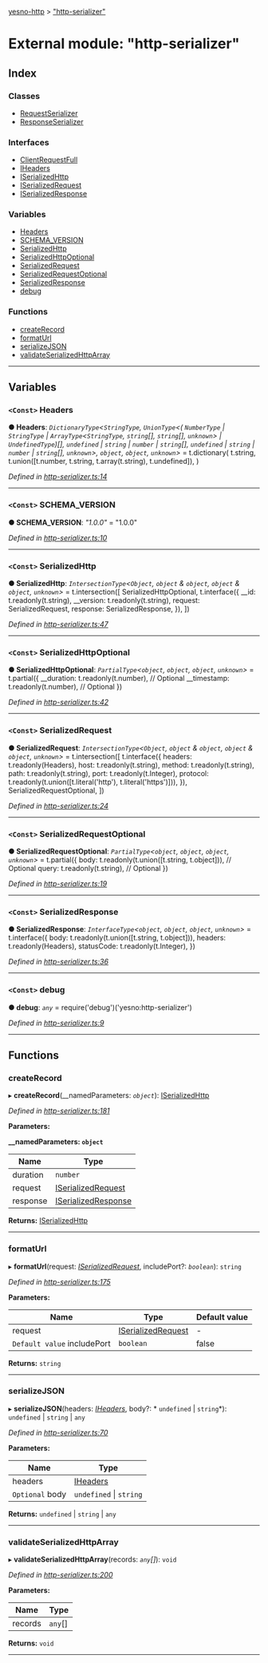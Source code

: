 [yesno-http](../README.md) > ["http-serializer"](../modules/_http_serializer_.md)

# External module: "http-serializer"

## Index

### Classes

* [RequestSerializer](../classes/_http_serializer_.requestserializer.md)
* [ResponseSerializer](../classes/_http_serializer_.responseserializer.md)

### Interfaces

* [ClientRequestFull](../interfaces/_http_serializer_.clientrequestfull.md)
* [IHeaders](../interfaces/_http_serializer_.iheaders.md)
* [ISerializedHttp](../interfaces/_http_serializer_.iserializedhttp.md)
* [ISerializedRequest](../interfaces/_http_serializer_.iserializedrequest.md)
* [ISerializedResponse](../interfaces/_http_serializer_.iserializedresponse.md)

### Variables

* [Headers](_http_serializer_.md#headers)
* [SCHEMA_VERSION](_http_serializer_.md#schema_version)
* [SerializedHttp](_http_serializer_.md#serializedhttp)
* [SerializedHttpOptional](_http_serializer_.md#serializedhttpoptional)
* [SerializedRequest](_http_serializer_.md#serializedrequest)
* [SerializedRequestOptional](_http_serializer_.md#serializedrequestoptional)
* [SerializedResponse](_http_serializer_.md#serializedresponse)
* [debug](_http_serializer_.md#debug)

### Functions

* [createRecord](_http_serializer_.md#createrecord)
* [formatUrl](_http_serializer_.md#formaturl)
* [serializeJSON](_http_serializer_.md#serializejson)
* [validateSerializedHttpArray](_http_serializer_.md#validateserializedhttparray)

---

## Variables

<a id="headers"></a>

### `<Const>` Headers

**● Headers**: *`DictionaryType`<`StringType`, `UnionType`<( `NumberType` &#124; `StringType` &#124; `ArrayType`<`StringType`, `string`[], `string`[], `unknown`> &#124; `UndefinedType`)[],  `undefined` &#124; `string` &#124; `number` &#124; `string`[],  `undefined` &#124; `string` &#124; `number` &#124; `string`[], `unknown`>, `object`, `object`, `unknown`>* =  t.dictionary(
  t.string,
  t.union([t.number, t.string, t.array(t.string), t.undefined]),
)

*Defined in [http-serializer.ts:14](https://github.com/FormidableLabs/yesno/blob/acc9f7a/src/http-serializer.ts#L14)*

___
<a id="schema_version"></a>

### `<Const>` SCHEMA_VERSION

**● SCHEMA_VERSION**: *"1.0.0"* = "1.0.0"

*Defined in [http-serializer.ts:10](https://github.com/FormidableLabs/yesno/blob/acc9f7a/src/http-serializer.ts#L10)*

___
<a id="serializedhttp"></a>

### `<Const>` SerializedHttp

**● SerializedHttp**: *`IntersectionType`<`Object`,  `object` & `object`,  `object` & `object`, `unknown`>* =  t.intersection([
  SerializedHttpOptional,
  t.interface({
    __id: t.readonly(t.string),
    __version: t.readonly(t.string),
    request: SerializedRequest,
    response: SerializedResponse,
  }),
])

*Defined in [http-serializer.ts:47](https://github.com/FormidableLabs/yesno/blob/acc9f7a/src/http-serializer.ts#L47)*

___
<a id="serializedhttpoptional"></a>

### `<Const>` SerializedHttpOptional

**● SerializedHttpOptional**: *`PartialType`<`object`, `object`, `object`, `unknown`>* =  t.partial({
  __duration: t.readonly(t.number), // Optional
  __timestamp: t.readonly(t.number), // Optional
})

*Defined in [http-serializer.ts:42](https://github.com/FormidableLabs/yesno/blob/acc9f7a/src/http-serializer.ts#L42)*

___
<a id="serializedrequest"></a>

### `<Const>` SerializedRequest

**● SerializedRequest**: *`IntersectionType`<`Object`,  `object` & `object`,  `object` & `object`, `unknown`>* =  t.intersection([
  t.interface({
    headers: t.readonly(Headers),
    host: t.readonly(t.string),
    method: t.readonly(t.string),
    path: t.readonly(t.string),
    port: t.readonly(t.Integer),
    protocol: t.readonly(t.union([t.literal('http'), t.literal('https')])),
  }),
  SerializedRequestOptional,
])

*Defined in [http-serializer.ts:24](https://github.com/FormidableLabs/yesno/blob/acc9f7a/src/http-serializer.ts#L24)*

___
<a id="serializedrequestoptional"></a>

### `<Const>` SerializedRequestOptional

**● SerializedRequestOptional**: *`PartialType`<`object`, `object`, `object`, `unknown`>* =  t.partial({
  body: t.readonly(t.union([t.string, t.object])), // Optional
  query: t.readonly(t.string), // Optional
})

*Defined in [http-serializer.ts:19](https://github.com/FormidableLabs/yesno/blob/acc9f7a/src/http-serializer.ts#L19)*

___
<a id="serializedresponse"></a>

### `<Const>` SerializedResponse

**● SerializedResponse**: *`InterfaceType`<`object`, `object`, `object`, `unknown`>* =  t.interface({
  body: t.readonly(t.union([t.string, t.object])),
  headers: t.readonly(Headers),
  statusCode: t.readonly(t.Integer),
})

*Defined in [http-serializer.ts:36](https://github.com/FormidableLabs/yesno/blob/acc9f7a/src/http-serializer.ts#L36)*

___
<a id="debug"></a>

### `<Const>` debug

**● debug**: *`any`* =  require('debug')('yesno:http-serializer')

*Defined in [http-serializer.ts:9](https://github.com/FormidableLabs/yesno/blob/acc9f7a/src/http-serializer.ts#L9)*

___

## Functions

<a id="createrecord"></a>

###  createRecord

▸ **createRecord**(__namedParameters: *`object`*): [ISerializedHttp](../interfaces/_http_serializer_.iserializedhttp.md)

*Defined in [http-serializer.ts:181](https://github.com/FormidableLabs/yesno/blob/acc9f7a/src/http-serializer.ts#L181)*

**Parameters:**

**__namedParameters: `object`**

| Name | Type |
| ------ | ------ |
| duration | `number` |
| request | [ISerializedRequest](../interfaces/_http_serializer_.iserializedrequest.md) |
| response | [ISerializedResponse](../interfaces/_http_serializer_.iserializedresponse.md) |

**Returns:** [ISerializedHttp](../interfaces/_http_serializer_.iserializedhttp.md)

___
<a id="formaturl"></a>

###  formatUrl

▸ **formatUrl**(request: *[ISerializedRequest](../interfaces/_http_serializer_.iserializedrequest.md)*, includePort?: *`boolean`*): `string`

*Defined in [http-serializer.ts:175](https://github.com/FormidableLabs/yesno/blob/acc9f7a/src/http-serializer.ts#L175)*

**Parameters:**

| Name | Type | Default value |
| ------ | ------ | ------ |
| request | [ISerializedRequest](../interfaces/_http_serializer_.iserializedrequest.md) | - |
| `Default value` includePort | `boolean` | false |

**Returns:** `string`

___
<a id="serializejson"></a>

###  serializeJSON

▸ **serializeJSON**(headers: *[IHeaders](../interfaces/_http_serializer_.iheaders.md)*, body?: * `undefined` &#124; `string`*):  `undefined` &#124; `string` &#124; `any`

*Defined in [http-serializer.ts:70](https://github.com/FormidableLabs/yesno/blob/acc9f7a/src/http-serializer.ts#L70)*

**Parameters:**

| Name | Type |
| ------ | ------ |
| headers | [IHeaders](../interfaces/_http_serializer_.iheaders.md) |
| `Optional` body |  `undefined` &#124; `string`|

**Returns:**  `undefined` &#124; `string` &#124; `any`

___
<a id="validateserializedhttparray"></a>

###  validateSerializedHttpArray

▸ **validateSerializedHttpArray**(records: *`any`[]*): `void`

*Defined in [http-serializer.ts:200](https://github.com/FormidableLabs/yesno/blob/acc9f7a/src/http-serializer.ts#L200)*

**Parameters:**

| Name | Type |
| ------ | ------ |
| records | `any`[] |

**Returns:** `void`

___

